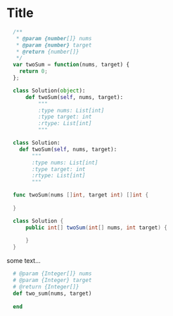 # Title

```javascript [twoSum]
  /**
   * @param {number[]} nums
   * @param {number} target
   * @return {number[]}
   */
  var twoSum = function(nums, target) {
    return 0;
  };
```

```python [twoSum]
  class Solution(object):
      def twoSum(self, nums, target):
          """
          :type nums: List[int]
          :type target: int
          :rtype: List[int]
          """
```

```python [twoSum]
  class Solution:
    def twoSum(self, nums, target):
        """
        :type nums: List[int]
        :type target: int
        :rtype: List[int]
        """
```

```go []
  func twoSum(nums []int, target int) []int {
      
  }
```

```java []
  class Solution {
      public int[] twoSum(int[] nums, int target) {
          
      }
  }
```

some text...

```ruby []
  # @param {Integer[]} nums
  # @param {Integer} target
  # @return {Integer[]}
  def two_sum(nums, target)
      
  end
```
